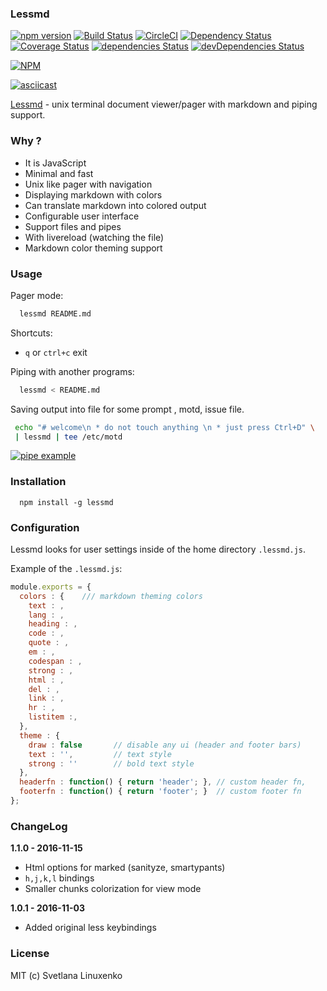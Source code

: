 ### Lessmd

[![npm version](https://img.shields.io/npm/v/lessmd.svg)](https://www.npmjs.com/package/lessmd)
[![Build Status](https://travis-ci.org/linuxenko/lessmd.svg?branch=master)](https://travis-ci.org/linuxenko/lessmd)
[![CircleCI](https://circleci.com/gh/linuxenko/lessmd.svg?style=svg)](https://circleci.com/gh/linuxenko/lessmd)
[![Dependency Status](https://dependencyci.com/github/linuxenko/lessmd/badge)](https://dependencyci.com/github/linuxenko/lessmd) [![Coverage Status](https://coveralls.io/repos/github/linuxenko/lessmd/badge.svg)](https://coveralls.io/github/linuxenko/lessmd)
[![dependencies Status](https://david-dm.org/linuxenko/lessmd/status.svg)](https://david-dm.org/linuxenko/lessmd)
[![devDependencies Status](https://david-dm.org/linuxenko/lessmd/dev-status.svg)](https://david-dm.org/linuxenko/lessmd?type=dev)

[![NPM](https://nodei.co/npm-dl/lessmd.png)](https://nodei.co/npm/lessmd/)


[![asciicast](https://asciinema.org/a/90323.png)](https://asciinema.org/a/90323)

[Lessmd](https://git.io/lessmd) - unix terminal document viewer/pager with markdown 
and piping support.

### Why ?

  * It is JavaScript
  * Minimal and fast
  * Unix like pager with navigation
  * Displaying markdown with colors
  * Can translate markdown into colored output
  * Configurable user interface
  * Support files and pipes
  * With livereload (watching the file)
  * Markdown color theming support


### Usage

Pager mode:

```sh
  lessmd README.md
```

Shortcuts:
  * `q` or `ctrl+c` exit

Piping with another programs:

```sh
  lessmd < README.md
```

Saving output into file for some prompt , motd, issue file.

```sh
 echo "# welcome\n * do not touch anything \n * just press Ctrl+D" \
 | lessmd | tee /etc/motd
```

[![pipe example](https://raw.githubusercontent.com/linuxenko/lessmd/master/misc/pipe-example.png)](https://raw.githubusercontent.com/linuxenko/lessmd/master/misc/pipe-example.png)

### Installation

```
  npm install -g lessmd
```


### Configuration

Lessmd looks for user settings inside of the home directory `.lessmd.js`.

Example of the `.lessmd.js`:

```js
module.exports = {
  colors : {    /// markdown theming colors
    text : ,    
    lang : ,
    heading : ,
    code : ,
    quote : ,
    em : ,
    codespan : ,
    strong : ,
    html : ,
    del : ,
    link : ,
    hr : ,
    listitem :,
  },
  theme : {
    draw : false       // disable any ui (header and footer bars)
    text : '',         // text style
    strong : ''        // bold text style 
  },
  headerfn : function() { return 'header'; }, // custom header fn,
  footerfn : function() { return 'footer'; }  // custom footer fn
};
```

### ChangeLog

**1.1.0 - 2016-11-15**

  * Html options for marked (sanityze, smartypants)
  * `h,j,k,l` bindings
  * Smaller chunks colorization for view mode

**1.0.1 - 2016-11-03**

  * Added original less keybindings


### License

MIT (c) Svetlana Linuxenko


